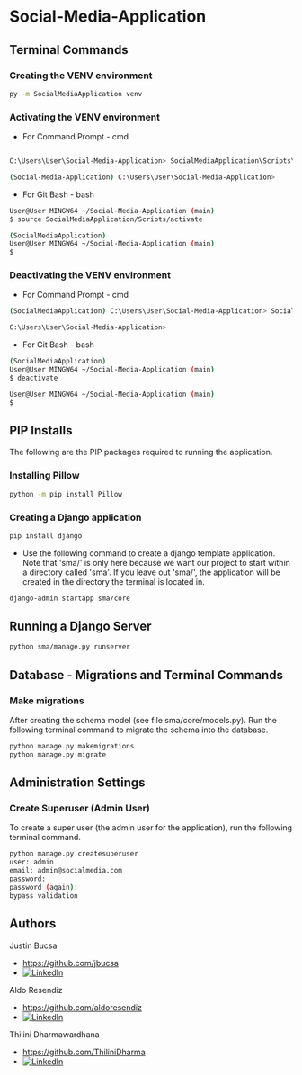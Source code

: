 # Social-Media-Application

## Terminal Commands

### Creating the VENV environment

```bash
py -m SocialMediaApplication venv
```

    
### Activating the VENV environment

- For Command Prompt - cmd
    
```bash

C:\Users\User\Social-Media-Application> SocialMediaApplication\Scripts\activate.bat

(Social-Media-Application) C:\Users\User\Social-Media-Application> 

```
   
- For Git Bash - bash
    
```bash
User@User MINGW64 ~/Social-Media-Application (main)
$ source SocialMediaApplication/Scripts/activate

(SocialMediaApplication) 
User@User MINGW64 ~/Social-Media-Application (main)
$ 

``` 

### Deactivating the VENV environment


- For Command Prompt - cmd

```bash
(SocialMediaApplication) C:\Users\User\Social-Media-Application> SocialMediaApplication\Scripts\deactivate.bat

C:\Users\User\Social-Media-Application> 

```
   
- For Git Bash - bash
    
```bash
(SocialMediaApplication) 
User@User MINGW64 ~/Social-Media-Application (main)
$ deactivate

User@User MINGW64 ~/Social-Media-Application (main)
$ 

```

## PIP Installs

The following are the PIP packages required to running the application. 

### Installing Pillow
```bash
python -m pip install Pillow
```

### Creating a Django application

```bash
pip install django

```

- Use the following command to create a django template application. Note that 'sma/' is only here because we want our project to start within a directory called 'sma'. If you leave out 'sma/', the application will be created in the directory the terminal is located in.

```bash
django-admin startapp sma/core

```

## Running a Django Server

```bash
python sma/manage.py runserver
```

## Database - Migrations and Terminal Commands 

### Make migrations

After creating the schema model (see file sma/core/models.py). Run the following terminal command to migrate the schema into the database.

```bash
python manage.py makemigrations
python manage.py migrate
```

## Administration Settings

### Create Superuser (Admin User)

To create a super user (the admin user for the application), run the following terminal command. 

```bash
python manage.py createsuperuser
user: admin
email: admin@socialmedia.com
password:
password (again): 
bypass validation
```



## Authors

Justin Bucsa
- https://github.com/jbucsa
- [![LinkedIn][linkedin-shield]][linkedin-url-Bucsa]

Aldo Resendiz
- https://github.com/aldoresendiz   
- [![LinkedIn][linkedin-shield]][linkedin-Aldoresendiz]

Thilini Dharmawardhana
- https://github.com/ThiliniDharma
- [![LinkedIn][linkedin-shield]][linkedin-Dharmawardhana]



[linkedin-shield]: https://img.shields.io/badge/-LinkedIn-black.svg?style=for-the-badge&logo=linkedin&colorB=555
[linkedin-url-Bucsa]: https://www.linkedin.com/in/justin-bucsa
[linkedin-Aldoresendiz]: https://www.linkedin.com/in/aldoresendiz/
[linkedin-Dharmawardhana]: https://www.linkedin.com/in/thilini-dharmawardhana-b4715717/
